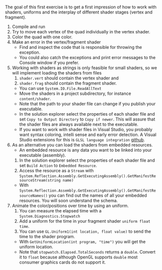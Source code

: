 The goal of this first exercise is to get a first impression of how to work with shaders, uniforms and the interplay of different shader stages (vertex and fragment).

1. Compile and run
1. Try to move each vertex of the quad individually in the vertex shader.
1. Color the quad with one color.
1. Make an error in the vertex/fragment shader
   - Find and inspect the code that is responsible for throwing the exception.
   - You could also catch the exceptions and print error messages to the Console window if you prefer.
1. Working with shaders as strings is only feasible for small shaders, so we will implement loading the shaders from files
   1. `shader.vert` should contain the vertex shader and
   1. `shader.frag` should contain the fragment shader.
   - You can use `System.IO.File.ReadAllText`
   - Move the shaders in a project subdirectory, for instance `content/shader`.
   - Note that the path to your shader file can change if you publish your executable.
   - In the solution explorer select the properties of each shader file and set `Copy to Output Directory` to `Copy if newer`. This will assure that the shader files are always available next to the executable.
   - If you want to work with shader files in Visual Studio, you probably want syntax coloring, intelli sense and early error detection. A Visual Studio extensions for this is `GLSL language integration` [github](https://github.com/danielscherzer/GLSL).
1. As an alternative you can load the shaders from embedded resources.
   - An embedded resource is any data you want to be linked into your executable (assembly).
   1. In the solution explorer select the properties of each shader file and set `Build Action` to `Embedded Resource`.
   1. Access the resource as a `Stream` with `System.Reflection.Assembly.GetExecutingAssembly().GetManifestResourceStream(string name)`
   - With `System.Reflection.Assembly.GetExecutingAssembly().GetManifestResourceNames()` you can find out the names of all your embedded resources. You will soon understand the schema.
1. Animate the color/positions over time by using an uniform.
   1. You can measure the elapsed time with a `System.Diagnostics.Stopwatch`
   1. Add a uniform for the time in your fragment shader `uniform float time`.
   1. You can use `GL.Uniform1(int location, float value)` to send the time to the shader program.
   - With `GetUniformLocation(int program, "time")` you will get the uniform location.
   - Note that `stopwatch.Elapsed.TotalSeconds` returns a `double`. Convert it to `float` because although OpenGL supports `double` most consumer graphics cards do not support it.
